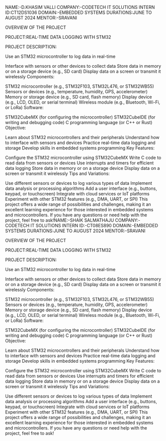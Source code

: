 NAME:-D.KHASIM VALLI COMPANY:-CODETECH IT SOLUTIONS INTERN ID:CT12DS1036 DOMAIN:-EMBEDDED SYSTEMS DURATIONS:JUNE TO AUGUST 2024 MENTOR:-SRAVANI

OVERVIEW OF THE PROJECT

PROJECT:REAL-TIME DATA LOGGING WITH STM32

PROJECT DESCRIPTION:

Use an STM32 microcontroller to log data in real-time

Interface with sensors or other devices to collect data
Store data in memory or on a storage device (e.g., SD card)
Display data on a screen or transmit it wirelessly
Components:

STM32 microcontroller (e.g., STM32F103, STM32L476, or STM32WB55)
Sensors or devices (e.g., temperature, humidity, GPS, accelerometer)
Memory or storage device (e.g., SD card, flash memory)
Display device (e.g., LCD, OLED, or serial terminal)
Wireless module (e.g., Bluetooth, Wi-Fi, or LoRa)
Software:

STM32CubeMX (for configuring the microcontroller)
STM32CubeIDE (for writing and debugging code)
C programming language (or C++ or Rust)
Objective:

Learn about STM32 microcontrollers and their peripherals
Understand how to interface with sensors and devices
Practice real-time data logging and storage
Develop skills in embedded systems programming
Key Features:

Configure the STM32 microcontroller using STM32CubeMX
Write C code to read data from sensors or devices
Use interrupts and timers for efficient data logging
Store data in memory or on a storage device
Display data on a screen or transmit it wirelessly
Tips and Variations:

Use different sensors or devices to log various types of data
Implement data analysis or processing algorithms
Add a user interface (e.g., buttons, keypad, or touchscreen) Integrate with cloud services or IoT platforms
Experiment with other STM32 features (e.g., DMA, UART, or SPI)
This project offers a wide range of possibilities and challenges, making it an excellent learning experience for those interested in embedded systems and microcontrollers. If you have any questions or need help with the project, feel free to ask!NAME:-SHAIK SALMATHAJU COMPANY:-CODETECH IT SOLUTIONS INTERN ID:-CT08ES890 DOMAIN:-EMBEDDED SYSTEMS DURATIONS:JUNE TO AUGUST 2024 MENTOR:-SRAVANI

OVERVIEW OF THE PROJECT

PROJECT:REAL-TIME DATA LOGGING WITH STM32

PROJECT DESCRIPTION:

Use an STM32 microcontroller to log data in real-time

Interface with sensors or other devices to collect data
Store data in memory or on a storage device (e.g., SD card)
Display data on a screen or transmit it wirelessly
Components:

STM32 microcontroller (e.g., STM32F103, STM32L476, or STM32WB55)
Sensors or devices (e.g., temperature, humidity, GPS, accelerometer)
Memory or storage device (e.g., SD card, flash memory)
Display device (e.g., LCD, OLED, or serial terminal)
Wireless module (e.g., Bluetooth, Wi-Fi, or LoRa)
Software:

STM32CubeMX (for configuring the microcontroller)
STM32CubeIDE (for writing and debugging code)
C programming language (or C++ or Rust)
Objective:

Learn about STM32 microcontrollers and their peripherals
Understand how to interface with sensors and devices
Practice real-time data logging and storage
Develop skills in embedded systems programming
Key Features:

Configure the STM32 microcontroller using STM32CubeMX
Write C code to read data from sensors or devices
Use interrupts and timers for efficient data logging
Store data in memory or on a storage device
Display data on a screen or transmit it wirelessly
Tips and Variations:

Use different sensors or devices to log various types of data
Implement data analysis or processing algorithms
Add a user interface (e.g., buttons, keypad, or touchscreen) Integrate with cloud services or IoT platforms
Experiment with other STM32 features (e.g., DMA, UART, or SPI)
This project offers a wide range of possibilities and challenges, making it an excellent learning experience for those interested in embedded systems and microcontrollers. If you have any questions or need help with the project, feel free to ask!
